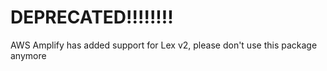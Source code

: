 # DEPRECATED!!!!!!!!

AWS Amplify has added support for Lex v2, please don't use this package anymore
